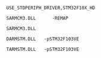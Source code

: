```
USE_STDPERIPH_DRIVER,STM32F10X_HD
```

```
SARMCM3.DLL      -REMAP

SARMCM3.DLL
```

```
DARMSTM.DLL   -pSTM32F103VE

TARMSTM.DLL   -pSTM32F103VE
```
